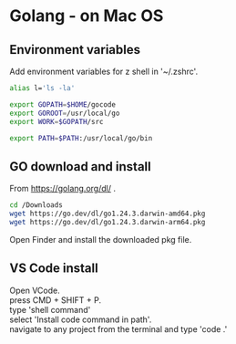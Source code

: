 # Golang - on Mac OS

## Environment variables

Add environment variables for z shell in '~/.zshrc'.

```sh
alias l='ls -la'

export GOPATH=$HOME/gocode
export GOROOT=/usr/local/go
export WORK=$GOPATH/src

export PATH=$PATH:/usr/local/go/bin
```

## GO download and install

From https://golang.org/dl/ .

```sh
cd /Downloads
wget https://go.dev/dl/go1.24.3.darwin-amd64.pkg
wget https://go.dev/dl/go1.24.3.darwin-arm64.pkg
```

Open Finder and install the downloaded pkg file.

## VS Code install

Open VCode.  
press CMD + SHIFT + P.  
type 'shell command'  
select 'Install code command in path'.  
navigate to any project from the terminal and type 'code .'  
